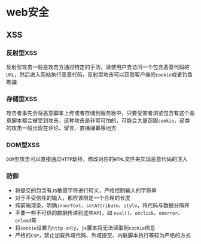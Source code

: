 # web安全

## XSS

### 反射型XSS

反射型攻击一般是攻击方通过特定的手法，诱使用户去访问一个包含恶意代码的`URL`，然后进入网站执行恶意代码，反射型攻击可以窃取客户端的`cookie`或者钓鱼欺骗

### 存储型XSS

攻击者事先会将恶意脚本上传或者存储到服务器中，只要受害者浏览包含有这个恶意脚本都会被受到攻击，这种攻击是非常可怕的，可能会大量窃取`cookie`，这类的攻击一般出现在评论、留言、直播弹幕等地方

### DOM型XSS

`DOM`型攻击可以直接通过`HTTP`劫持，修改对应的`HTML`文件来实现恶意代码的注入

### 防御

- 将提交的包含有`JS`敏感字符进行转义，严格控制输入的字符串
- 对于不受信任的输入，都应该限定一个合理的长度
- 纯前端渲染，明确`innerText`、`setAttribute`、`style`，将代码与数据分隔开
- 不要一些不可信的数据传递到这些`API`，如 `eval()`、`onclick`、`onerror`、`onload`等
- 将`cookie`设置为`http-only`，`js`脚本将无法读取到`cookie`信息
- 严格的`CSP`，禁止加载外域代码、外域提交、内联脚本执行等较为严格的方式
